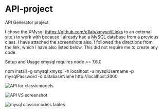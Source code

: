 # API-project
API Generator project

I chose the XMysql (https://github.com/o1lab/xmysql/Links to an external site.) to work with because I already had a MySQL database from a previous class.  I have attached the screenshots also.  I followed the directions from the link, which I have also listed below.  This did not require me to create any code.

Setup and Usage
xmysql requires node >= 7.6.0

npm install -g xmysql
xmysql -h localhost -u mysqlUsername -p mysqlPassword -d databaseName
http://localhost:3000


![API for classicmodels](https://user-images.githubusercontent.com/122126853/232250717-177f4337-c208-456c-9542-0292413f8e58.JPG)


![API VS screenshot](https://user-images.githubusercontent.com/122126853/232250796-bd5059b1-5459-4dd8-b256-f83c2a13e4f5.JPG)


![mysql classicmodels tables](https://user-images.githubusercontent.com/122126853/232250833-0621e5aa-69b6-4ac0-a2de-daf0b7e26ec2.JPG)
